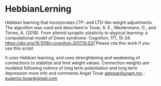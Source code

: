 # HebbianLerning
Hebbian learning that incorporates LTP- and LTD-like weight adjustments. The algorithm was used and described in 
Tovar, A. E., Westermann, G., and Torres, A. (2018). 
From altered synaptic plasticity to atypical learning: 
a computational model of Down syndrome. Cognition, 171, 15-24. 
https://doi.org/10.1016/j.cognition.2017.10.021
Please cite this work if you use this script

It uses Hebbian learning, and uses strenghtening and weakening of
connections to stabilize and limit weight values. Connection weights are
modeled following notions of long term potentiation and long term depression
more info and comments Angel Tovar aetovar@unam.mx ;
eugenio.tovar@gmail.com


